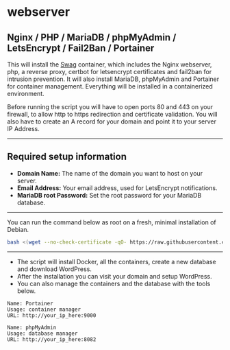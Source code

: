 # webserver

Nginx / PHP / MariaDB / phpMyAdmin / LetsEncrypt / Fail2Ban / Portainer
---

This will install the [Swag](https://docs.linuxserver.io/images/docker-swag) container, which includes the Nginx webserver, php, a reverse proxy, certbot for letsencrypt certificates and fail2ban for intrusion prevention. It will also install MariaDB, phpMyAdmin and Portainer for container management. Everything will be installed in a containerized environment.

Before running the script you will have to open ports 80 and 443 on your firewall, to allow http to https redirection and certificate validation. You will also have to create an A record for your domain and point it to your server IP Address.

---
## Required setup information
- **Domain Name:** The name of the domain you want to host on your server.
- **Email Address:** Your email address, used for LetsEncrypt notifications.
- **MariaDB root Password:** Set the root password for your MariaDB database.
---
You can run the command below as root on a fresh, minimal installation of Debian.
```bash
bash <(wget --no-check-certificate -qO- https://raw.githubusercontent.com/aristosv/webserver/main/01_install)
```
---
- The script will install Docker, all the containers, create a new database and download WordPress.
- After the installation you can visit your domain and setup WordPress.
- You can also manage the containers and the database with the tools below.
```
Name: Portainer
Usage: container manager
URL: http://your_ip_here:9000
```
```
Name: phpMyAdmin
Usage: database manager
URL: http://your_ip_here:8082
```
